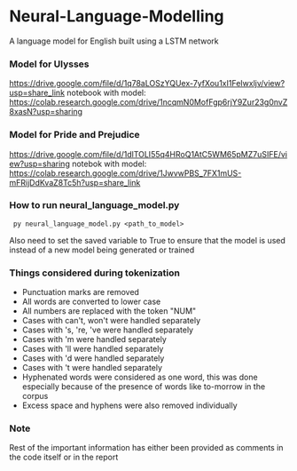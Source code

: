 # Neural-Language-Modelling
A language model for English built using a LSTM network

### Model for Ulysses
https://drive.google.com/file/d/1q78aLOSzYQUex-7yfXou1xI1FeIwxljv/view?usp=share_link
notebook with model: https://colab.research.google.com/drive/1ncqmN0MofFgp6rjY9Zur23g0nvZ8xasN?usp=sharing

### Model for Pride and Prejudice
https://drive.google.com/file/d/1dlTOLI55q4HRoQ1AtC5WM65pMZ7uSIFE/view?usp=sharing
notebok with model: https://colab.research.google.com/drive/1JwvwPBS_7FX1mUS-mFRijDdKvaZ8Tc5h?usp=share_link

### How to run neural_language_model.py

``` py neural_language_model.py <path_to_model>```

Also need to set the saved variable to True to ensure that the model is used instead of a new model being generated or trained

### Things considered during tokenization 
- Punctuation marks are removed
- All words are converted to lower case
- All numbers are replaced with the token "NUM"
- Cases with can't, won't were handled separately
- Cases with 's, 're, 've were handled separately
- Cases with 'm were handled separately
- Cases with 'll were handled separately
- Cases with 'd were handled separately
- Cases with 't were handled separately
- Hyphenated words were considered as one word, this was done especially because of the presence of words like to-morrow in the corpus 
- Excess space and hyphens were also removed individually 

### Note 
Rest of the important information has either been provided as comments in the code itself or in the report
